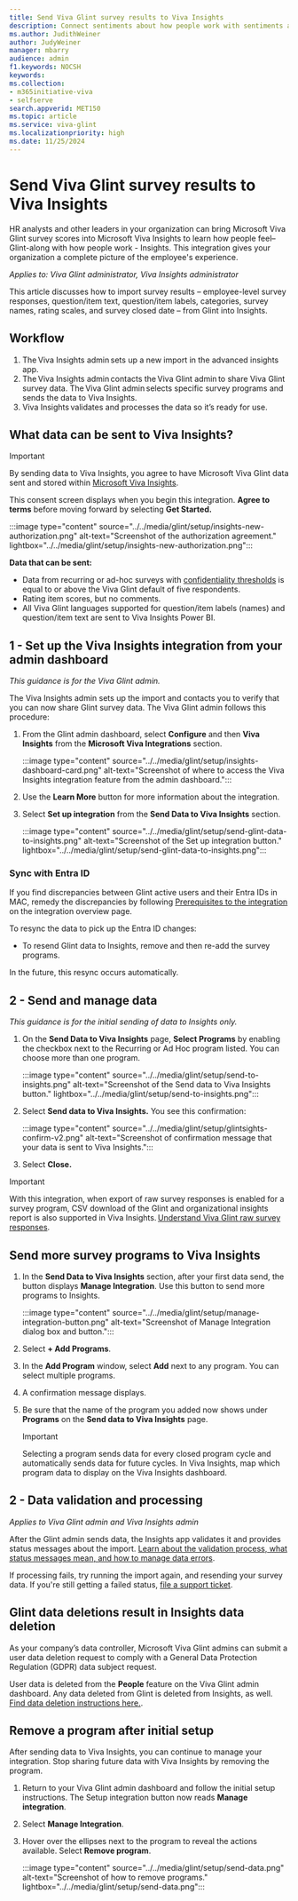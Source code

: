 ```yaml
---
title: Send Viva Glint survey results to Viva Insights 
description: Connect sentiments about how people work with sentiments about how people feel by sending Viva Glint survey feedback to Viva Insights Power BI.
ms.author: JudithWeiner
author: JudyWeiner
manager: mbarry
audience: admin
f1.keywords: NOCSH
keywords: 
ms.collection:  
- m365initiative-viva
- selfserve 
search.appverid: MET150 
ms.topic: article
ms.service: viva-glint
ms.localizationpriority: high
ms.date: 11/25/2024
---
```


# Send Viva Glint survey results to Viva Insights 

HR analysts and other leaders in your organization can bring Microsoft Viva Glint survey scores into Microsoft Viva Insights to learn how people feel–Glint-along with how people work - Insights. This integration gives your organization a complete picture of the employee's experience.

*Applies to: Viva Glint administrator, Viva Insights administrator* 

This article discusses how to import survey results – employee-level survey responses, question/item text, question/item labels, categories, survey names, rating scales, and survey closed date – from Glint into Insights. 

## Workflow 

1. The Viva Insights admin sets up a new import in the advanced insights app. 
1. The Viva Insights admin contacts the Viva Glint admin to share Viva Glint survey data. The Viva Glint admin selects specific survey programs and sends the data to Viva Insights.
1. Viva Insights validates and processes the data so it’s ready for use. 

## What data can be sent to Viva Insights?

>[!IMPORTANT]
>By sending data to Viva Insights, you agree to have Microsoft Viva Glint data sent and stored within [Microsoft Viva Insights](/../viva/insights/introduction).

This consent screen displays when you begin this integration. **Agree to terms** before moving forward by selecting **Get Started.**

:::image type="content" source="../../media/glint/setup/insights-new-authorization.png" alt-text="Screenshot of the authorization agreement." lightbox="../../media/glint/setup/insights-new-authorization.png":::

**Data that can be sent:**

- Data from recurring or ad-hoc surveys with [confidentiality thresholds](/viva/glint/setup/manage-confidentiality-thresholds) is equal to or above the Viva Glint default of five respondents.
- Rating item scores, but no comments.
- All Viva Glint languages supported for question/item labels (names) and question/item text are sent to Viva Insights Power BI.

## 1 - Set up the Viva Insights integration from your admin dashboard

*This guidance is for the Viva Glint admin.*

The Viva Insights admin sets up the import and contacts you to verify that you can now share Glint survey data. The Viva Glint admin follows this procedure:

1. From the Glint admin dashboard, select **Configure** and then **Viva Insights** from the **Microsoft Viva Integrations** section.

   :::image type="content" source="../../media/glint/setup/insights-dashboard-card.png" alt-text="Screenshot of where to access the Viva Insights integration feature from the admin dashboard.":::

2. Use the **Learn More** button for more information about the integration.

3. Select **Set up integration** from the **Send Data to Viva Insights** section.

   :::image type="content" source="../../media/glint/setup/send-glint-data-to-insights.png" alt-text="Screenshot of the Set up integration button." lightbox="../../media/glint/setup/send-glint-data-to-insights.png":::
   
### Sync with Entra ID

If you find discrepancies between Glint active users and their Entra IDs in MAC, remedy the discrepancies by following [Prerequisites to the integration](/viva/solutions/glint-insights-integration-overview#prerequisites-to-the-integration) on the integration overview page. 

To resync the data to pick up the Entra ID changes: 
 - To resend Glint data to Insights, remove and then re-add the survey programs. 

In the future, this resync occurs automatically. 

## 2 - Send and manage data

*This guidance is for the initial sending of data to Insights only.*

1. On the **Send Data to Viva Insights** page, **Select Programs** by enabling the checkbox next to the Recurring or Ad Hoc program listed. You can choose more than one program.

   :::image type="content" source="../../media/glint/setup/send-to-insights.png" alt-text="Screenshot of the Send data to Viva Insights button." lightbox="../../media/glint/setup/send-to-insights.png":::

2. Select **Send data to Viva Insights.** You see this confirmation:

   :::image type="content" source="../../media/glint/setup/glintsights-confirm-v2.png" alt-text="Screenshot of confirmation message that your data is sent to Viva Insights.":::

3. Select **Close.**

> [!IMPORTANT]
> With this integration, when export of raw survey responses is enabled for a survey program,  CSV download of the Glint and organizational insights report is also supported in Viva Insights. [Understand Viva Glint raw survey responses](/viva/insights/advanced/analyst/templates/glint).  

## Send more survey programs to Viva Insights

1. In the **Send Data to Viva Insights** section, after your first data send, the button displays **Manage Integration**. Use this button to send more programs to Insights.

   :::image type="content" source="../../media/glint/setup/manage-integration-button.png" alt-text="Screenshot of Manage Integration dialog box and button.":::

2. Select **+ Add Programs**.

3. In the **Add Program** window, select **Add** next to any program. You can select multiple programs.

4. A confirmation message displays. 

5. Be sure that the name of the program you added now shows under **Programs** on the **Send data to Viva Insights** page.
   
   > [!IMPORTANT]
   > Selecting a program sends data for every closed program cycle and automatically sends data for future cycles. In Viva Insights, map which program data to display on the Viva Insights dashboard.

## 2 - Data validation and processing

*Applies to Viva Glint admin and Viva Insights admin*

After the Glint admin sends data, the Insights app validates it and provides status messages about the import. [Learn about the validation process, what status messages mean, and how to manage data errors](/viva/insights/advanced/admin/import-survey-glint#3-data-validation-and-processing). 

If processing fails, try running the import again, and resending your survey data. If you're still getting a failed status, [file a support ticket](/../../microsoft-365/admin/get-help-support).

## Glint data deletions result in Insights data deletion

As your company’s data controller, Microsoft Viva Glint admins can submit a user data deletion request to comply with a General Data Protection Regulation (GDPR) data subject request. 

User data is deleted from the **People** feature on the Viva Glint admin dashboard. Any data deleted from Glint is deleted from Insights, as well. [Find data deletion instructions here.](/viva/glint/setup/delete-user-data).

## Remove a program after initial setup

After sending data to Viva Insights, you can continue to manage your integration. Stop sharing future data with Viva Insights by removing the program. 

1. Return to your Viva Glint admin dashboard and follow the initial setup instructions. The Setup integration button now reads **Manage integration**.

1. Select **Manage Integration**.

1. Hover over the ellipses next to the program to reveal the actions available. Select **Remove program**.

   :::image type="content" source="../../media/glint/setup/send-data.png" alt-text="Screenshot of how to remove programs." lightbox="../../media/glint/setup/send-data.png":::

